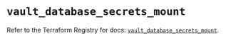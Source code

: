 # `vault_database_secrets_mount`

Refer to the Terraform Registry for docs: [`vault_database_secrets_mount`](https://registry.terraform.io/providers/hashicorp/vault/5.3.0/docs/resources/database_secrets_mount).
